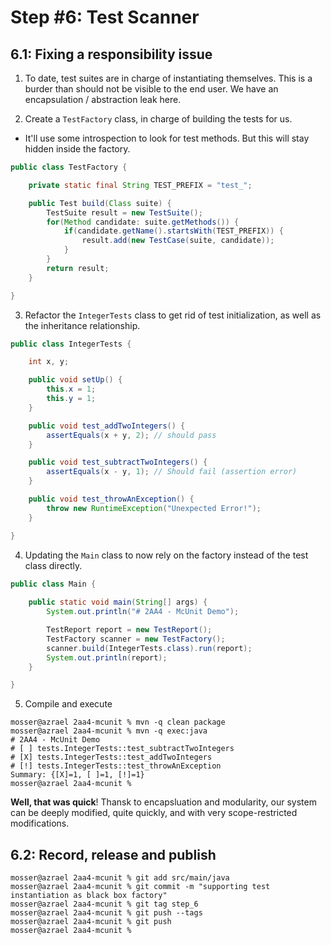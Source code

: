 # Step #6: Test Scanner

## 6.1: Fixing a responsibility issue

1. To date, test suites are in charge of instantiating themselves. This is a burder than should not be visible to the end user. We have an encapsulation / abstraction leak here.

2. Create a `TestFactory` class, in charge of building the tests for us.
  - It'll use some introspection to look for test methods. But this will stay hidden inside the factory.

```java
public class TestFactory {

    private static final String TEST_PREFIX = "test_";

    public Test build(Class suite) {
        TestSuite result = new TestSuite();
        for(Method candidate: suite.getMethods()) {
            if(candidate.getName().startsWith(TEST_PREFIX)) {
                result.add(new TestCase(suite, candidate));
            }
        }
        return result;
    }

}
```

3. Refactor the `IntegerTests` class to get rid of test initialization, as well as the inheritance relationship.

```java
public class IntegerTests {

    int x, y;

    public void setUp() {
        this.x = 1;
        this.y = 1;
    }

    public void test_addTwoIntegers() {
        assertEquals(x + y, 2); // should pass
    }

    public void test_subtractTwoIntegers() {
        assertEquals(x - y, 1); // Should fail (assertion error)
    }

    public void test_throwAnException() {
        throw new RuntimeException("Unexpected Error!");
    }

}
```

4. Updating the `Main` class to now rely on the factory instead of the test class directly.

```java
public class Main {
    
    public static void main(String[] args) {
        System.out.println("# 2AA4 - McUnit Demo");

        TestReport report = new TestReport();
        TestFactory scanner = new TestFactory();
        scanner.build(IntegerTests.class).run(report);
        System.out.println(report);
    }

}
```

5. Compile and execute

```
mosser@azrael 2aa4-mcunit % mvn -q clean package
mosser@azrael 2aa4-mcunit % mvn -q exec:java    
# 2AA4 - McUnit Demo
# [ ] tests.IntegerTests::test_subtractTwoIntegers
# [X] tests.IntegerTests::test_addTwoIntegers
# [!] tests.IntegerTests::test_throwAnException
Summary: {[X]=1, [ ]=1, [!]=1}
mosser@azrael 2aa4-mcunit % 
```

**Well, that was quick**! Thansk to encapsluation and modularity, our system can be deeply modified, quite quickly, and with very scope-restricted modifications.

## 6.2: Record, release and publish

```
mosser@azrael 2aa4-mcunit % git add src/main/java 
mosser@azrael 2aa4-mcunit % git commit -m "supporting test instantiation as black box factory"
mosser@azrael 2aa4-mcunit % git tag step_6
mosser@azrael 2aa4-mcunit % git push --tags
mosser@azrael 2aa4-mcunit % git push
mosser@azrael 2aa4-mcunit % 
```


